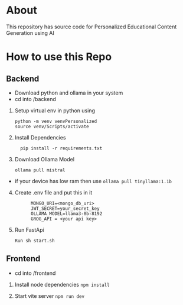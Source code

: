 # About

This repository has source code for Personalized Educational Content Generation using AI

# How to use this Repo

## Backend
- Download python and ollama in your system
- cd into /backend
1) Setup virtual env in python using
     ```
     python -m venv venvPersonalized
     source venv/Scripts/activate  
    ```

2) Install Dependencies
    ```
      pip install -r requirements.txt
    ```
3) Download Ollama Model
     ```
     ollama pull mistral
     ```
- if your device has low ram then use
       ```
       ollama pull tinyllama:1.1b
       ```
       
4) Create .env file and put this in it
    ```
          MONGO_URI=<mongo_db_uri>
          JWT_SECRET=your_secret_key
          OLLAMA_MODEL=llama3-8b-8192
          GROG_API = <your api key>
     ```
4) Run FastApi
     ```
     Run sh start.sh
    ```
   


## Frontend
- cd into /frontend

1) Install node dependencies
        ```
        npm install
        ```
   
3) Start vite server
        ```
        npm run dev
        ```
